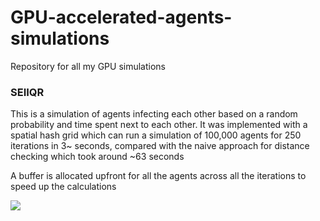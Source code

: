 # GPU-accelerated-agents-simulations
Repository for all my GPU simulations

### SEIIQR
This is a simulation of agents infecting each other based on a random probability and time spent next to each other.
It was implemented with a spatial hash grid which can run a simulation of 100,000 agents for 250 iterations in 3~ seconds, compared with the
naive approach for distance checking which took around ~63 seconds

A buffer is allocated upfront for all the agents across all the iterations to speed up the calculations

![](https://github.com/Pharadas/GPU-accelerated-agents-simulations/blob/master/SEIIQR_simulation/append_animation.gif)
